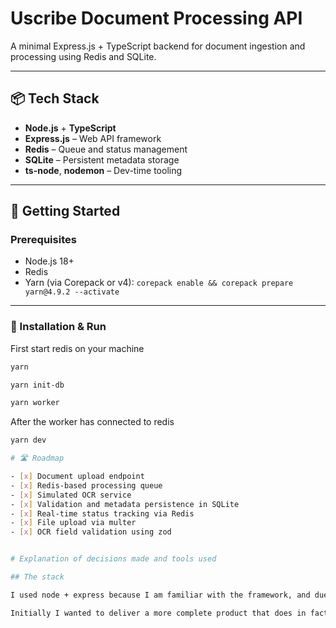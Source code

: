 # Uscribe Document Processing API

A minimal Express.js + TypeScript backend for document ingestion and processing using Redis and SQLite.

---

## 📦 Tech Stack

- **Node.js** + **TypeScript**
- **Express.js** – Web API framework
- **Redis** – Queue and status management
- **SQLite** – Persistent metadata storage
- **ts-node**, **nodemon** – Dev-time tooling

---

## 🚀 Getting Started

### Prerequisites

- Node.js 18+
- Redis
- Yarn (via Corepack or v4): `corepack enable && corepack prepare yarn@4.9.2 --activate`

---

### 🔨 Installation & Run

First start redis on your machine

```bash
yarn

yarn init-db

yarn worker
```
After the worker has connected to redis

```bash
yarn dev

# 🛣️ Roadmap

- [x] Document upload endpoint  
- [x] Redis-based processing queue  
- [x] Simulated OCR service  
- [x] Validation and metadata persistence in SQLite  
- [x] Real-time status tracking via Redis  
- [x] File upload via multer  
- [x] OCR field validation using zod


# Explanation of decisions made and tools used

## The stack

I used node + express because I am familiar with the framework, and due to its maturity it has a lot of libraries and tools available. I used typescript to have type safety and better developer experience. Redis for its fast in-memory data structure store, which works well for queues. SQLite is usually my go to for small demo project, but I also included it here due to its easy setup and if I have extra time after finnishing the main scope I could set up a all-in-one program you as the user can use to run the project without having to install a database server. I used yarn as the package manager because it is fast and has a lot of features that make development easier, like workspaces and zero-install. I uysaed zod for validation since I am familiar with it, it is lightweight and has a good developer experience. I ran and tested the service inside a devcontainer, which is a great way to have a consistent development environment across different machines and platforms. There are also swagger docs available for the API, which can be used to test the endpoints and see the available options.

Initially I wanted to deliver a more complete product that does in fact use real OCR tool, and I could easily host a frontend for this service on my dashboard tool, but decided against it in favor of a more complete backend that is easy to run and use, and my time contraints with having a full time job and extra activities.